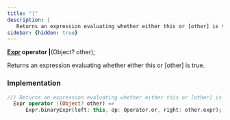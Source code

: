 ```yaml
---
title: "|"
description: |
   Returns an expression evaluating whether either this or [other] is true.
sidebar: {hidden: true}
---
```

<span class="dart-code"><strong>[Expr] operator |</strong>(<span class="nobr">Object? other</span>);</span>

 Returns an expression evaluating whether either this or [other] is true.
### Implementation
```dart
/// Returns an expression evaluating whether either this or [other] is true.
  Expr operator |(Object? other) =>
      Expr.binaryExpr(left: this, op: Operator.or, right: other.expr);
```

[Expr]: /reference/classes/expr